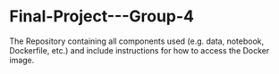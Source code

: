 # Final-Project---Group-4
The Repository containing all components used (e.g. data, notebook, Dockerfile, etc.) and include instructions for how to access the Docker image.
